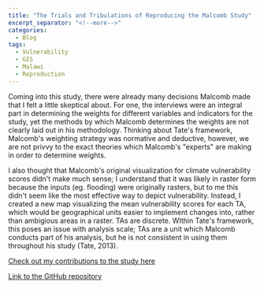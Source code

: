 ```yaml
---
title: "The Trials and Tribulations of Reproducing the Malcomb Study"
excerpt_separator: "<!--more-->"
categories:
  - Blog
tags:
  - Vulnerability
  - GIS
  - Malawi
  - Reproduction
---
```

Coming into this study, there were already many decisions Malcomb made that I felt a little skeptical about. For one, the interviews were an integral part in determining the weights for different variables and indicators for the study, yet the methods by which Malcomb determines the weights are not clearly laid out in his methodology. Thinking about Tate's framework, Malcomb's weighting strategy was normative and deductive, however, we are not privvy to the exact theories which Malcomb's "experts" are making in order to determine weights. 

I also thought that Malcomb's original visualization for climate vulnerability scores didn't make much sense; I understand that it was likely in raster form because the inputs (eg. flooding) were originally rasters, but to me this didn't seem like the most effective way to depict vulnerability. Instead, I created a new map visualizing the mean vulnerability scores for each TA, which would be geographical units easier to implement changes into, rather than ambigious areas in a raster. TAs are discrete. WIthin Tate's framework, this poses an issue with analysis scale; TAs are a unit which Malcomb conducts part of his analysis, but he is not consistent in using them throughout his study (Tate, 2013).

[Check out my contributions to the study here](https://sydalexander.github.io/RPr-Malcomb-2014/)

[Link to the GitHub repository](https://github.com/sydalexander/RPr-Malcomb-2014)
